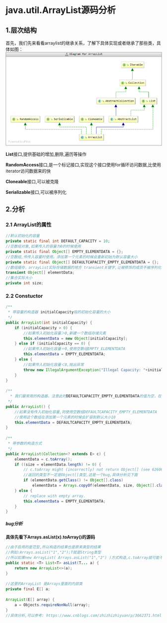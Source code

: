 # java.util.ArrayList源码分析

## 1.层次结构

首先，我们先来看看arraylist的继承关系，了解下具体实现或者继承了那些类，具体如图：
![ArrayList的继承关系](/图片/jdk1.8源码系列/arraylist.png)

**List**接口,提供基础的增加,删除,遍历等操作

**RandomAccess**接口,是一个标记接口,实现这个接口使用for循环访问数据,比使用iterator访问数据来的快

**Cloneable**接口,可以被克隆

**Serializable**接口,可以被序列化

## 2.分析
### 2.1 ArrayList的属性

```java
//默认初始化的容量
private static final int DEFAULT_CAPACITY = 10;
//空数组对象,如果传入的容量为0的时候使用
private static final Object[] EMPTY_ELEMENTDATA = {};
//空数组,传传入容量时使用，添加第一个元素的时候会重新初始为默认容量大小
private static final Object[] DEFAULTCAPACITY_EMPTY_ELEMENTDATA = {};
//数组缓存，arrayList实际存储数据的地方 transient关键字,让被修饰的成员不被序列化
transient Object[] elementData;
//集合实际大小
private int size;
```
### 2.2 Constuctor

```java
/**
 * 带容量的构造器 initialCapacity指的初始化容量的大小
 */
public ArrayList(int initialCapacity) {
    if (initialCapacity > 0) {
        //如果传入初始化容量＞0,新建一个数组存储元素
        this.elementData = new Object[initialCapacity];
    } else if (initialCapacity == 0) {
        //如果传入初始化容量＝0,使用空数组EMPTY_ELEMENTDATA
        this.elementData = EMPTY_ELEMENTDATA;
    } else {
        //如果传入初始化容量＜0,抛出异常
        throw new IllegalArgumentException("Illegal Capacity: "+initialCapacity);
    }
}

/**
  * 我们最常用的构造器，注意此时DEFAULTCAPACITY_EMPTY_ELEMENTDATA的值为空，在jdk8中，初始容量默认是0，而不是10
 */
public ArrayList() {
    //如果没有传入初始化容量,则使用空数组DEFAULTCAPACITY_EMPTY_ELEMENTDATA
    //使用这个数组在添加第一个元素的时候会扩容到默认大小10
    this.elementData = DEFAULTCAPACITY_EMPTY_ELEMENTDATA;
}

/**
 * 带参数的构造方式
 */
public ArrayList(Collection<? extends E> c) {
    elementData = c.toArray();
    if ((size = elementData.length) != 0) {
        // c.toArray might (incorrectly) not return Object[] (see 6260652)
        //返回的类型不一定是Object[]类型,这是一个bug,具体分析见下面
        if (elementData.getClass() != Object[].class)
            elementData = Arrays.copyOf(elementData, size, Object[].class);
    } else {
        // replace with empty array.
        this.elementData = EMPTY_ELEMENTDATA;
    }
}
```

##### bug分析

**具体先看下Arrays.asList(x).toArray()的源码** 

```java
//由于启用的是范型,所以构造的结果也是原来类型的结果
//例如:Arrays.asList("1","2");T就是String类型
//所以如果new ArrayList( Arrays.asList("1","2") )方式构造,c.toArray就可能不是Object[]
public static <T> List<T> asList(T... a) {
    return new ArrayList<>(a);
}

//这里的ArrayList 是Arrays里面的内部类
private final E[] a;

ArrayList(E[] array) {
    a = Objects.requireNonNull(array);
}
//具体分析,可以参考: https://www.cnblogs.com/zhizhizhiyuan/p/3662371.html
```

